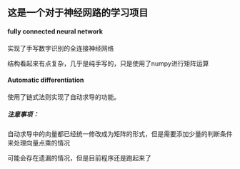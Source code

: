 ## 这是一个对于神经网路的学习项目

#### fully connected neural network

实现了手写数字识别的全连接神经网络

结构看起来有点复杂，几乎是纯手写的，只是使用了numpy进行矩阵运算

#### Automatic differentiation

使用了链式法则实现了自动求导的功能。

##### 注意事项：
自动求导中的向量都已经统一修改成为矩阵的形式，但是需要添加少量的判断条件来处理向量点乘的情况

可能会存在遗漏的情况，但是目前程序还是跑起来了
